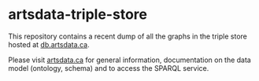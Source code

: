 # artsdata-triple-store

This repository contains a recent dump of all the graphs in the triple store hosted at [db.artsdata.ca](https://db.artsdata.ca).

Please visit [artsdata.ca](http://artsdata.ca) for general information, documentation on the data model (ontology, schema) and to access the SPARQL service.
